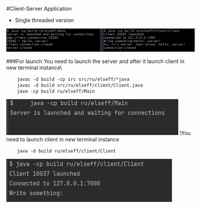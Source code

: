 #Client-Server Application

* Single threaded version

![img_1.png](images/preview.png)

###For launch
You need to launch the server and after it launch client in new terminal instance\
```
    javac -d build -cp src src/ru/elseff/*java
    javac -d build src/ru/elseff/client/Client.java
    java -cp build ru/elseff/Main
```
![img.png](images/server.png)
\You need to launch client in new terminal instance
```
    java -d build ru/elseff/client/Client
```
![img.png](images/client.png)
